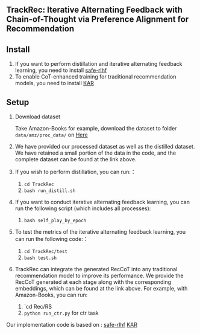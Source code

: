 ## TrackRec: Iterative Alternating Feedback with Chain-of-Thought via Preference Alignment for Recommendation

## Install
1. If you want to perform distillation and iterative alternating feedback learning, you need to install [safe-rlhf](https://github.com/PKU-Alignment/safe-rlhf)
2. To enable CoT-enhanced training for traditional recommendation models, you need to install [KAR](https://github.com/YunjiaXi/Open-World-Knowledge-Augmented-Recommendation/tree/main)

## Setup

1. Download dataset
   
   Take Amazon-Books for example, download the dataset to folder `data/amz/proc_data/` on [Here]([https://drive.google.com/drive/folders/1OdL6JPq_UZUSCO3skAIX3NOxF81goB3F?usp=sharing](https://drive.google.com/drive/folders/1hZHRhdNC9espzom_ySpXH7EA78njZfci?usp=drive_link))

2. We have provided our processed dataset as well as the distilled dataset. We have retained a small portion of the data in the code, and the complete dataset can be found at the link above.

3. If you wish to perform distillation, you can run:：
   1. `cd TrackRec`
   2. `bash run_distill.sh`
   
5. If you want to conduct iterative alternating feedback learning, you can run the following script (which includes all processes):
   1. `bash self_play_by_epoch`

6. To test the metrics of the iterative alternating feedback learning, you can run the following code:：
   1. `cd TrackRec/test`
   2. `bash test.sh`

7. TrackRec can integrate the generated RecCoT into any traditional recommendation model to improve its performance. We provide the RecCoT generated at each stage along with the corresponding embeddings, which can be found at the link above.
   For example, with Amazon-Books, you can run:
   1. `cd Rec/RS
   2. `python run_ctr.py` for ctr task

Our implementation code is based on : 
[safe-rlhf](https://github.com/PKU-Alignment/safe-rlhf)
[KAR](https://github.com/YunjiaXi/Open-World-Knowledge-Augmented-Recommendation/tree/main)

